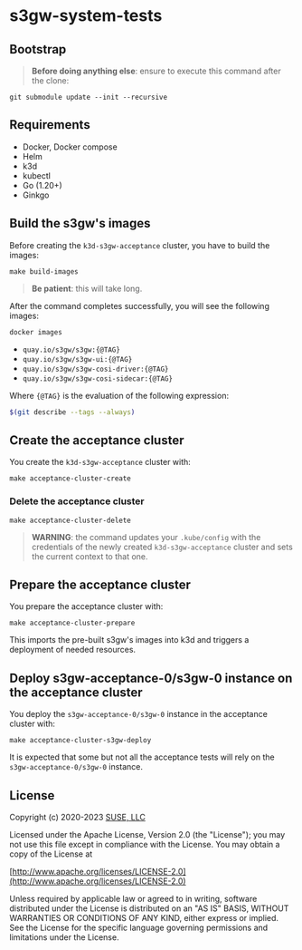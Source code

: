 # s3gw-system-tests

## Bootstrap

> **Before doing anything else**: ensure to execute this command after the clone:

```shell
git submodule update --init --recursive
```

## Requirements

- Docker, Docker compose
- Helm
- k3d
- kubectl
- Go (1.20+)
- Ginkgo

## Build the s3gw's images

Before creating the `k3d-s3gw-acceptance` cluster,
you have to build the images:

```shell
make build-images
```

> **Be patient**: this will take long.

After the command completes successfully,
you will see the following images:

```shell
docker images
```

- `quay.io/s3gw/s3gw:{@TAG}`
- `quay.io/s3gw/s3gw-ui:{@TAG}`
- `quay.io/s3gw/s3gw-cosi-driver:{@TAG}`
- `quay.io/s3gw/s3gw-cosi-sidecar:{@TAG}`

Where `{@TAG}` is the evaluation of the following expression:

```bash
$(git describe --tags --always)
```

## Create the acceptance cluster

You create the `k3d-s3gw-acceptance` cluster with:

```shell
make acceptance-cluster-create
```

### Delete the acceptance cluster

```shell
make acceptance-cluster-delete
```

> **WARNING**: the command updates your `.kube/config` with the credentials of
> the newly created `k3d-s3gw-acceptance` cluster and sets the current context
> to that one.

## Prepare the acceptance cluster

You prepare the acceptance cluster with:

```shell
make acceptance-cluster-prepare
```

This imports the pre-built s3gw's images into k3d and triggers
a deployment of needed resources.

## Deploy s3gw-acceptance-0/s3gw-0 instance on the acceptance cluster

You deploy the `s3gw-acceptance-0/s3gw-0` instance in the acceptance
cluster with:

```shell
make acceptance-cluster-s3gw-deploy
```

It is expected that some but not all the acceptance tests will rely
on the `s3gw-acceptance-0/s3gw-0` instance.

## License

Copyright (c) 2020-2023 [SUSE, LLC](http://suse.com)

Licensed under the Apache License, Version 2.0 (the "License");
you may not use this file except in compliance with the License.
You may obtain a copy of the License at

[http://www.apache.org/licenses/LICENSE-2.0](http://www.apache.org/licenses/LICENSE-2.0)

Unless required by applicable law or agreed to in writing, software
distributed under the License is distributed on an "AS IS" BASIS,
WITHOUT WARRANTIES OR CONDITIONS OF ANY KIND, either express or implied.
See the License for the specific language governing permissions and
limitations under the License.
